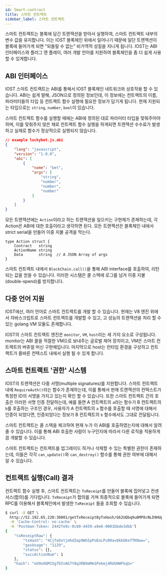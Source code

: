 ```yaml
---
id: Smart-contract
title: 스마트 컨트랙트
sidebar_label: 스마트 컨트랙트
---
```

스마트 컨트랙트는 블록에 담긴 트랜잭션을 받아서 실행하여, 스마트 컨트랙트 내부의 변수 값을 유지합니다. 이는 IOST 블록체인 위에서 일어나기 때문에 일단 트랜잭션이 블록에 들어가게 되면 "되돌릴 수 없는" 비가역적 성질을 지니게 됩니다. IOST는 ABI 인터페이스와 플러그 앤 플레이, 여러 개발 언어를 지원하여 블록체인을 좀 더 쉽게 사용할 수 있게합니다.

## ABI 인터페이스
IOST 스마트 컨트랙트는 ABI를 통해서 IOST 블록체인 네트워크와 상호작용 할 수 있습니다. ABI는 쉽게 말해, JSON으로 정의된 정보인데, 이 정보에는 컨트랙트의 이름, 파라미터들의 타입 등 컨트랙트 함수 실행에 필요한 정보가 담기게 됩니다. 현재 지원되는 타입으로는 `string`, `number`, `bool`이 있습니다.

스마트 컨트랙트 함수를 실행할 때에는 ABI에 정의된 대로 파라미터 타입을 맞춰주어야 하며, 이를 맞춰주지 않은 채로 컨트랙트 함수 실행을 하게되면 트랜잭션 수수료가 발생하고 실제로 함수가 정상적으로 실행되지 않습니다.

```json
// example luckybet.js.abi
{
    "lang": "javascript",
    "version": "1.0.0",
    "abi": [
        {
            "name": "bet",
            "args": [
                "string",
                "number",
                "number",
                "number"
            ]
        }
    ]
}
```

모든 트랜잭션에는 `Action`이라고 하는 트랜잭션을 일으키는 구현체가 존재하는데, 각 Action은 ABI에 대한 호출이라고 생각하면 된다. 모든 트랜잭션은 블록체인 내에서 strict serial을 만들어 이중 지불 공격을 막는다.

```golang
type Action struct {
	Contract   string  
	ActionName string
	Data       string  // A JSON Array of args
}
```

스마트 컨트랙트 내에서 `BlockChain.call()`을 통해 ABI interface를 호출하여, 리턴되는 값을 얻을 수 있습니다. 이러한 시스템은 콜 스택에 로그를 남겨 이중 지불(double-spend)를 방지합니다.

## 다중 언어 지원
IOST에선, 여러 언어로 스마트 컨트랙트를 개발 할 수 있습니다. 현재는 V8 엔진 위에서 자바스크립트로 스마트 컨트랙트를 개발할 수 있고, 고 성능의 트랜잭션을 처리 할 수 있는 golang VM 모듈도 존재합니다.

IOST의 스마트 컨트랙트 엔진은 `monitor`, `VM`, `host`라는 세 가지 요소로 구성됩니다. monitor는 ABI 콜을 적절한 VM으로 보내주는 글로벌 제어 장치이고, VM은 스마트 컨트랙트의 버츄얼 머신 구현체입니다. 마지막으로 host는 런타임 환경을 구성하고 컨트랙트가 올바른 컨텍스트 내에서 실행 될 수 있게 합니다.

## 스마트 컨트랙트 '권한' 시스템
IOST의 트랜잭션은 다중 서명(multiple signatures)를 지원합니다. 스마트 컨트랙트 내에 `RequireAuth()`라는 함수가 존재하는데, 이를 통해서 현재 트랜잭션의 컨텍스트가 특정한 ID의 서명을 가지고 있는지 확인 할 수 있습니다. 또한 스마트 컨트랙트 간의 호출은 이러한 서명 인증 전달하는데, 예를 들면 A 컨트랙트의 `a`라는 함수가 B 컨트랙트의 `b`를 호출하는 구조인 경우, 사용자가 A 컨트랙트의 `a` 함수를 호출할 때 서명에 대해서 인증이 되었다면, 인증되었다는 정보가 B 컨트랙트의 `b` 함수에서도 그대로 전달됩니다.

스마트 컨트랙트는 콜 스택을 체크하여 현재 누가 이 ABI를 호출하였는지에 대해서 알려줄 수 있습니다. 이를 통해 ABI 호출한 사람이 누구인지에 따라서 다른 로직을 적용하게끔 개발할 수 있습니다.

스마트 컨트랙트는 컨트랙트를 업그레이드 하거나 삭제할 수 있는 특별한 권한이 존재하는데, 이들은 각각 `can_update()`와 `can_destroy()` 함수를 통해 권한 여부에 대해서 알 수 있습니다.

## 컨트랙트 실행(Call) 결과
컨트랙트 함수 실행 후, 스마트 컨트랙트는 `TxReceipt`를 만들어 블록에 집어넣고 컨센서스(합의)를 기다립니다. `TxReceipt`가 합의를 거쳐 최종적으로 블록에 들어가게 되면 RPC를 이용해서 블록체인에서 발생한 `TxReceipt` 들을 조회할 수 있습니다.

```sh
$ curl -X GET \
  http://52.192.65.220:30001/getTxReceiptByTxHash/G62UQbq9u8MP8cNLD9HUpMFtstTvRUAJ4avzKiAJc86f \
  -H 'Cache-Control: no-cache' \
  -H 'Postman-Token: 2442fe9c-0c80-4459-a9e6-0001bbde3dbb'l
{
    "txReceiptRaw": {
        "txHash": "4CjfeOvtjmhdZep9WG5pPoEoLPu90avQkbGKefTKNaw=",
        "gasUsage": "1129",
        "status": {},
        "succActionNum": 1
    },
    "hash": "eU9xHGM15gfDInAG7Y8q3RB9mMm1Pekmj4RUUHWFkqU="
}

```
